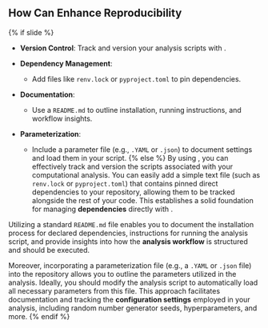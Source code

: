 ## How <i class="fab fa-git"></i> Can Enhance Reproducibility
{% if slide %}
- **Version Control**: Track and version your analysis scripts with <i class="fab fa-git"></i>.
  
- **Dependency Management**: 
  - Add files like `renv.lock` or `pyproject.toml` to pin dependencies.
  
- **Documentation**: 
  - Use a `README.md` to outline installation, running instructions, and workflow insights.

- **Parameterization**: 
  - Include a parameter file (e.g., `.YAML` or `.json`) to document settings and load them in your script.
{% else %}
By using <i class="fab fa-git"></i>, you can effectively track and version the scripts associated with your computational analysis.
You can easily add a simple text file (such as `renv.lock` or `pyproject.toml`) that contains pinned direct dependencies to your repository, allowing them to be tracked alongside the rest of your code.
This establishes a solid foundation for managing **dependencies** directly with <i class="fab fa-git"></i>.

Utilizing a standard `README.md` file enables you to document the installation process for declared dependencies, instructions for running the analysis script, and provide insights into how the **analysis workflow** is structured and should be executed.

Moreover, incorporating a parameterization file (e.g., a `.YAML` or `.json` file) into the repository allows you to outline the parameters utilized in the analysis.
Ideally, you should modify the analysis script to automatically load all necessary parameters from this file.
This approach facilitates documentation and tracking the **configuration settings** employed in your analysis, including random number generator seeds, hyperparameters, and more.
{% endif %}
